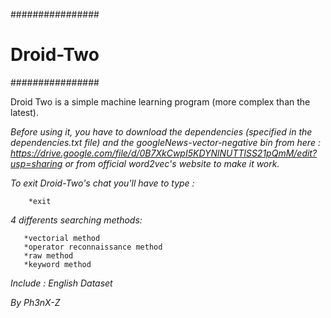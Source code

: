 ################
# Droid-Two #
################

Droid Two is a simple machine learning program (more complex than the latest).

*Before using it, you have to download the dependencies (specified in the dependencies.txt file) and the googleNews-vector-negative bin from here : https://drive.google.com/file/d/0B7XkCwpI5KDYNlNUTTlSS21pQmM/edit?usp=sharing or from official word2vec's website to make it work.*

_To exit Droid-Two's chat you'll have to type :_

        *exit

_4 differents searching methods:_

       *vectorial method
       *operator reconnaissance method
       *raw method
       *keyword method

_Include : English Dataset_

*_By Ph3nX-Z_*
